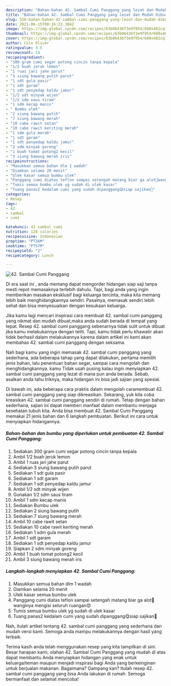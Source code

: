 ```yaml
---
description: "Bahan-bahan 42. Sambal Cumi Panggang yang lezat dan Mudah Dibuat"
title: "Bahan-bahan 42. Sambal Cumi Panggang yang lezat dan Mudah Dibuat"
slug: 558-bahan-bahan-42-sambal-cumi-panggang-yang-lezat-dan-mudah-dibuat
date: 2021-06-15T08:16:23.304Z
image: https://img-global.cpcdn.com/recipes/63b06436f3e9f954/680x482cq70/42-sambal-cumi-panggang-foto-resep-utama.jpg
thumbnail: https://img-global.cpcdn.com/recipes/63b06436f3e9f954/680x482cq70/42-sambal-cumi-panggang-foto-resep-utama.jpg
cover: https://img-global.cpcdn.com/recipes/63b06436f3e9f954/680x482cq70/42-sambal-cumi-panggang-foto-resep-utama.jpg
author: Cole Oliver
ratingvalue: 3.5
reviewcount: 14
recipeingredient:
- "300 gram cumi segar potong cincin tanpa kepala"
- "1/2 buah jeruk lemon"
- "1 ruas jari jahe parut"
- "3 siung bawang putih parut"
- "1 sdt gula pasir"
- "1 sdt garam"
- "1 sdt penyedap kaldu jamur"
- "1/2 sdt minyak wijen"
- "1/2 sdm saus tiram"
- "1 sdm kecap manis"
- " Bumbu ulek"
- "2 siung bawang putih"
- "7 siung bawang merah"
- "10 cabe rawit setan"
- "10 cabe rawit keriting merah"
- "1 sdm gula merah"
- "1 sdt garam"
- "1 sdt penyedap kaldu jamur"
- "2 sdm minyak goreng"
- "1 buah tomat potong2 kecil"
- "3 siung bawang merah iris"
recipeinstructions:
- "Masukkan semua bahan dlm 1 wadah"
- "Diamkan selama 20 menit"
- "Ulek kasar semua bumbu ulek"
- "Panggang cumi diatas teflon sampai setengah matang biar ga alot🤤wanginya mengisi seluruh ruangan😍"
- "Tumis semua bumbu ulek yg sudah di ulek kasar"
- "Tuang panas2 kedalam cumi yang sudah dipanggang😋siap sajikan🤤"
categories:
- Resep
tags:
- 42
- sambal
- cumi

katakunci: 42 sambal cumi 
nutrition: 120 calories
recipecuisine: Indonesian
preptime: "PT26M"
cooktime: "PT57M"
recipeyield: "2"
recipecategory: Lunch

---
```



![42. Sambal Cumi Panggang](https://img-global.cpcdn.com/recipes/63b06436f3e9f954/680x482cq70/42-sambal-cumi-panggang-foto-resep-utama.jpg)

Di era  saat ini , anda memang dapat mengorder hidangan siap saji tanpa mesti repot memasaknya terlebih dahulu. Tapi, bagi anda yang ingin memberikan masakan eksklusif bagi keluarga tercinta, maka kita memang lebih baik menghidangkannya sendiri. Pasalnya, memasak sendiri lebih sehat dan bisa menyesuaikan dengan kesukaan keluarga.

Jika kamu lagi mencari inspirasi cara membuat 42. sambal cumi panggang yang nikmat dan mudah dibuat,maka anda sudah berada di tempat yang tepat. Resep 42. sambal cumi panggang  sebenarnya tidak sulit untuk dibuat jika kamu melakukannya dengan teliti. Tapi, kamu tidak perlu khawatir akan tidak berhasil dalam melakukannya 
karena dalam artikel ini kami akan membahas 42. sambal cumi panggang dengan seksama.  



Nah bagi kamu yang ingin memasak 42. sambal cumi panggang yang sederhana, ada beberapa tahap yang dapat dilakukan, pertama memilih jenis bahan, lalu penentuan bahan segar, sampai cara mengolah dan menghidangkannya. kamu Tidak usah pusing kalau ingin menyiapkan 42. sambal cumi panggang yang lezat di mana pun anda berada. Sebab, asalkan anda  tahu triknya, maka hidangan ini bisa jadi sajian yang spesial.

Di bawah ini, ada beberapa cara praktis  dalam mengolah caramembuat 42. sambal cumi panggang yang siap dikreasikan. Sekarang, yuk kita coba kreasikan 42. sambal cumi panggang sendiri di rumah. Tetap dengan bahan sederhana, sajian ini dapat memberi manfaat dalam membantu menjaga kesehatan tubuh kita. Anda bisa membuat 42. Sambal Cumi Panggang memakai 21 jenis bahan dan 6 langkah pembuatan. Berikut ini cara untuk menyiapkan hidangannya.

<!--inarticleads1-->

##### Bahan-bahan dan bumbu yang diperlukan untuk pembuatan 42. Sambal Cumi Panggang:

1. Sediakan 300 gram cumi segar potong cincin tanpa kepala
1. Ambil 1/2 buah jeruk lemon
1. Ambil 1 ruas jari jahe parut
1. Sediakan 3 siung bawang putih parut
1. Sediakan 1 sdt gula pasir
1. Sediakan 1 sdt garam
1. Sediakan 1 sdt penyedap kaldu jamur
1. Ambil 1/2 sdt minyak wijen
1. Gunakan 1/2 sdm saus tiram
1. Ambil 1 sdm kecap manis
1. Sediakan  Bumbu ulek
1. Sediakan 2 siung bawang putih
1. Sediakan 7 siung bawang merah
1. Ambil 10 cabe rawit setan
1. Sediakan 10 cabe rawit keriting merah
1. Sediakan 1 sdm gula merah
1. Ambil 1 sdt garam
1. Sediakan 1 sdt penyedap kaldu jamur
1. Siapkan 2 sdm minyak goreng
1. Ambil 1 buah tomat potong2 kecil
1. Ambil 3 siung bawang merah iris




<!--inarticleads2-->

##### Langkah-langkah menyiapkan 42. Sambal Cumi Panggang:

1. Masukkan semua bahan dlm 1 wadah
1. Diamkan selama 20 menit
1. Ulek kasar semua bumbu ulek
1. Panggang cumi diatas teflon sampai setengah matang biar ga alot🤤wanginya mengisi seluruh ruangan😍
1. Tumis semua bumbu ulek yg sudah di ulek kasar
1. Tuang panas2 kedalam cumi yang sudah dipanggang😋siap sajikan🤤




Nah, itulah artikel tentang  42. sambal cumi panggang  yang sederhana dan mudah versi kami. Semoga anda mampu melakukannya dengan hasil yang terbaik. 

Terima kasih anda telah menggunakan resep yang kita tampilkan di sini. Besar harapan kami, olahan  42. Sambal Cumi Panggang yang mudah di atas dapat membantu Anda menyiapkan hidangan yang enak untuk keluarga/teman maupun menjadi inspirasi bagi Anda yang berkeinginan untuk berjualan makanan. Bagaimana? Gampang kan? Itulah resep 42. sambal cumi panggang yang bisa Anda lakukan di rumah. Semoga bermanfaat dan selamat mencoba!

